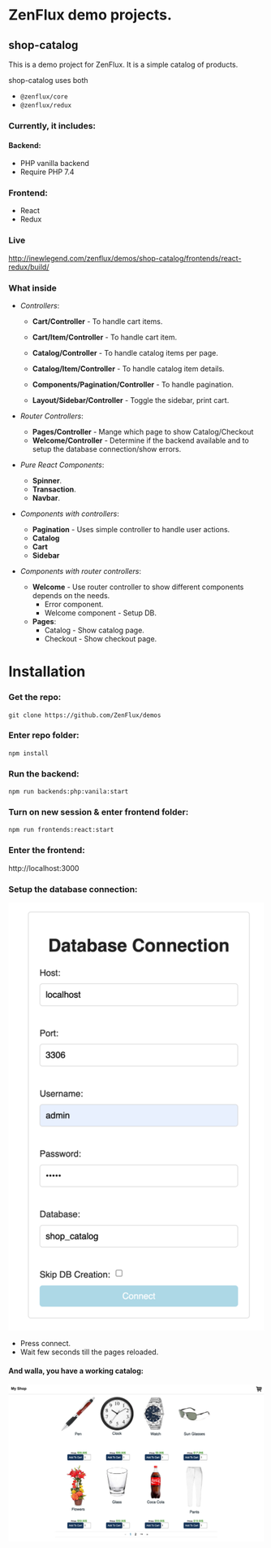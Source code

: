 # ZenFlux demo projects.

## shop-catalog

This is a demo project for ZenFlux. It is a simple catalog of products.

shop-catalog uses both
- `@zenflux/core`
- `@zenflux/redux`

### Currently, it includes:
#### Backend:
- PHP vanilla backend
- Require PHP 7.4

### Frontend:
- React
- Redux

### Live
http://inewlegend.com/zenflux/demos/shop-catalog/frontends/react-redux/build/

### What inside
- _Controllers_:
    - **Cart/Controller** - To handle cart items.
    - **Cart/Item/Controller** - To handle cart item.

    - **Catalog/Controller** - To handle catalog items per page.
    - **Catalog/Item/Controller** - To handle catalog item details.

    - **Components/Pagination/Controller** - To handle pagination.
    - **Layout/Sidebar/Controller** - Toggle the sidebar, print cart.

- _Router Controllers_:
    - **Pages/Controller** - Mange which page to show Catalog/Checkout
    - **Welcome/Controller** - Determine if the backend available and to setup the database connection/show errors.


- _Pure React Components_:
    - **Spinner**.
    - **Transaction**.
    - **Navbar**.

- _Components with controllers_:
    - **Pagination** - Uses simple controller to handle user actions.
    - **Catalog**
    - **Cart**
    - **Sidebar**

- _Components with router controllers_:
    - **Welcome** - Use router controller to show different components depends on the needs.
        - Error component.
        - Welcome component - Setup DB.
    - **Pages**:
        - Catalog - Show catalog page.
        - Checkout - Show checkout page.

# Installation
### Get the repo:
```shell
git clone https://github.com/ZenFlux/demos
```

### Enter repo folder:
```shell
npm install
```

### Run the backend:
```shell
npm run backends:php:vanila:start
```

### Turn on new session & enter frontend folder:
```shell
npm run frontends:react:start
```

### Enter the frontend:
http://localhost:3000

### Setup the database connection:
![db-setup](./docs/_images/db-setup.png)
- Press connect.
- Wait few seconds till the pages reloaded.

#### And walla, you have a working catalog:
![catalog-working](./docs/_images/catalog-working.png)
